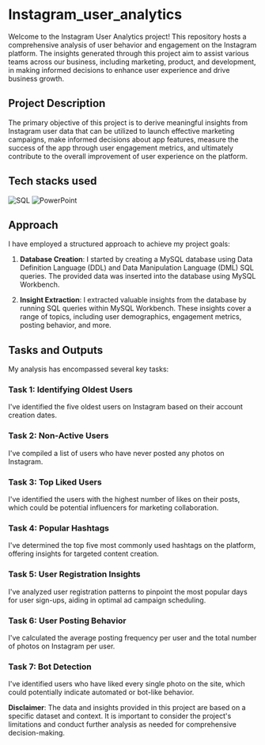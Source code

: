 # Instagram_user_analytics

Welcome to the Instagram User Analytics project! This repository hosts a comprehensive analysis of user behavior and engagement on the Instagram platform. The insights generated through this project aim to assist various teams across our business, including marketing, product, and development, in making informed decisions to enhance user experience and drive business growth.

## Project Description

The primary objective of this project is to derive meaningful insights from Instagram user data that can be utilized to launch effective marketing campaigns, make informed decisions about app features, measure the success of the app through user engagement metrics, and ultimately contribute to the overall improvement of user experience on the platform.

## Tech stacks used

![SQL](https://img.shields.io/badge/SQL-Database-blue)
![PowerPoint](https://img.shields.io/badge/PowerPoint-Presentations-red)

## Approach

I have employed a structured approach to achieve my project goals:

1. **Database Creation**: I started by creating a MySQL database using Data Definition Language (DDL) and Data Manipulation Language (DML) SQL queries. The provided data was inserted into the database using MySQL Workbench.

2. **Insight Extraction**: I extracted valuable insights from the database by running SQL queries within MySQL Workbench. These insights cover a range of topics, including user demographics, engagement metrics, posting behavior, and more.

## Tasks and Outputs

My analysis has encompassed several key tasks:

### Task 1: Identifying Oldest Users

I've identified the five oldest users on Instagram based on their account creation dates.

### Task 2: Non-Active Users

I've compiled a list of users who have never posted any photos on Instagram.

### Task 3: Top Liked Users

I've identified the users with the highest number of likes on their posts, which could be potential influencers for marketing collaboration.

### Task 4: Popular Hashtags

I've determined the top five most commonly used hashtags on the platform, offering insights for targeted content creation.

### Task 5: User Registration Insights

I've analyzed user registration patterns to pinpoint the most popular days for user sign-ups, aiding in optimal ad campaign scheduling.

### Task 6: User Posting Behavior

I've calculated the average posting frequency per user and the total number of photos on Instagram per user.

### Task 7: Bot Detection

I've identified users who have liked every single photo on the site, which could potentially indicate automated or bot-like behavior.

**Disclaimer**: The data and insights provided in this project are based on a specific dataset and context. It is important to consider the project's limitations and conduct further analysis as needed for comprehensive decision-making.
